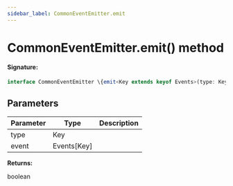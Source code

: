 ```yaml
---
sidebar_label: CommonEventEmitter.emit
---
```


# CommonEventEmitter.emit() method

#### Signature:

```typescript
interface CommonEventEmitter \{emit<Key extends keyof Events>(type: Key, event: Events[Key]): boolean;\}
```

## Parameters

| Parameter | Type          | Description |
| --------- | ------------- | ----------- |
| type      | Key           |             |
| event     | Events\[Key\] |             |

**Returns:**

boolean

